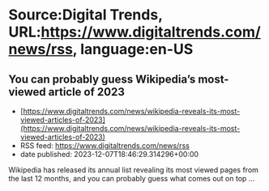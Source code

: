 # Source:Digital Trends, URL:https://www.digitaltrends.com/news/rss, language:en-US

## You can probably guess Wikipedia’s most-viewed article of 2023
 - [https://www.digitaltrends.com/news/wikipedia-reveals-its-most-viewed-articles-of-2023](https://www.digitaltrends.com/news/wikipedia-reveals-its-most-viewed-articles-of-2023)
 - RSS feed: https://www.digitaltrends.com/news/rss
 - date published: 2023-12-07T18:46:29.314296+00:00

Wikipedia has released its annual list revealing its most viewed pages from the last 12 months, and you can probably guess what comes out on top ...


